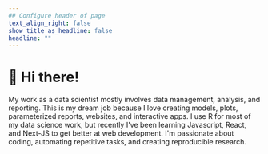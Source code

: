 ```yaml
---
## Configure header of page
text_align_right: false
show_title_as_headline: false
headline: ""
---
```


# 👋 Hi there!

<!-- this is a subheadline -->

My work as a data scientist mostly involves data management, analysis, and reporting. This is my dream job because I love creating models, plots, parameterized reports, websites, and interactive apps. I use R for most of my data science work, but recently I've been learning Javascript, React, and Next-JS to get better at web development. I'm passionate about coding, automating repetitive tasks, and creating reproducible research.
  

<!--:maple_leaf: -->
<!-- The page you are reading is based on a markdown file- look in `content/about/` to edit. There, look inside the `header`, `main`, and `sidebar` folders to get started building your own "about" page. -->
